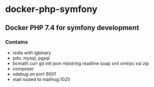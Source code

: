 # docker-php-symfony
## Docker PHP 7.4 for symfony development

### Contains 
 * redis with igbinary
 * pdo, mysql, pgsql
 * bcmath curl gd intl json mbstring readline soap xml xmlrpc xsl zip
 * composer
 * xdebug on port 9001
 * mail routed to mailhog:1025
 
